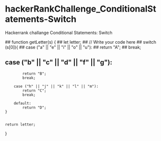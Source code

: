 # hackerRankChallenge_ConditionalStatements-Switch
 Hackerrank challange Conditional Statements: Switch
<p>
## function getLetter(s) {
##    let letter;
##    // Write your code here
##   switch (s[0]){
##        case ("a" || "e" || "i" || "o" || "u"):
##            return "A";
##            break;
        
 ##       case ("b" || "c" || "d" || "f" || "g"):
            return "B";
            break;
        
        case ("h" || "j" || "k" || "l" || "m"):
            return "C";
            break;
        
        default:
            return "D";
    }
    
    
    return letter;
}

</p>

